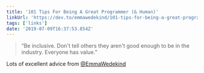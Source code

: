 ```yaml
---
title: '101 Tips For Being A Great Programmer (& Human)'
linkUrl: 'https://dev.to/emmawedekind/101-tips-for-being-a-great-programmer-human-36nl'
tags: ['links'] 
date: '2019-07-09T16:37:53.854Z'
---
```

> “Be inclusive. Don't tell others they aren't good enough to be in the industry. Everyone has value.”

Lots of excellent advice from [@EmmaWedekind](//twitter.com/EmmaWedekind)